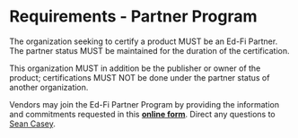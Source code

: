 # Requirements - Partner Program

The organization seeking to certify a product MUST be an Ed-Fi Partner. The
partner status MUST be maintained for the duration of the certification.

This organization MUST in addition be the publisher or owner of the product;
certifications MUST NOT be done under the partner status of another
organization.

Vendors may join the Ed-Fi Partner Program by providing the information and
commitments requested in this
**[online form](https://forms.gle/N57icQ29Xgx4Kz8W8)**. Direct any questions to
[Sean Casey](mailto:sean.casey@ed-fi.org).
